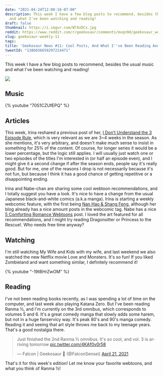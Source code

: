 ```yaml
---
date: "2021-04-24T12:00:16-07:00"
description: This week I have a few blog posts to recommend, besides the usual music
  and what I've been watching and reading!
draft: false
thumbnail: https://i.imgur.com/Wl9zDCx.jpg
reddit: https://www.reddit.com/r/geekosaur/comments/mxqn9d/geekosaur_weekly_11_cool_posts_and_what_ive_been/
slug: geekosaur-weekly-11
tags:
title: 'Geekosaur News #11: Cool Posts, And What I''ve Been Reading And Watching!'
tweetId: "1386036659297214471"
---
```


This week I have a few blog posts to recommend, besides the usual music and what I've been watching and reading!

![](https://i.imgur.com/Wl9zDCx.jpg)

<!--more-->

## Music

{% youtube "70S1CZUfEPQ" %}

## Articles

This week, Irina reshared a previous post of her, [I Don’t Understand the 3 Episode Rule](https://drunkenanimeblog.com/2018/11/24/i-dont-understand-the-3-episode-rule/), which is very relevant as we are 3~4 weeks in the season. As she mentions, it's very arbitrary, and doesn't make much sense to insist in something for 25% of the content. Of course, for longer series it would be a lower percentage, but the logic still applies. I will usually just watch one or two episodes of the titles I'm interested in (or half an episode even), and I might give it a second change if after the season ends, people say it's really good. But for me, one of the reasons I drop is not necessarily because it's not fun, but because I think it has a good chance of getting repetitive or a disappointing ending.

Irina and Nabe-chan are sharing some cool webtoon recommendations, and I totally suggest you have a look. It's nice to have a change from the usual Japanese black-and-white comics (a.k.a manga). Irina is starting a weekly webcomic feature, with the first being [Nan Hao & Shang Feng](https://drunkenanimeblog.com/2021/04/19/nan-hao-shang-feng-webcomic-recommendation/), although her blog already has a nice amount posts in the webcomic tag. Nabe has a nice [5 Comforting Romance Webtoons](https://geeknabe.com/blog/5-comforting-romance-webtoons-recommendation/) post. I loved the art featured for all recommendations, and I might try reading Dragonsitter or Princess to the Rescue!. Who needs free time anyway?

## Watching

I'm still watching My Wife and Kids with my wife, and last weekend we also watched the new Netflix movie Love and Monsters. It's so fun! If you liked Zombieland and want something similar, I definitely recommend it!

{% youtube "-19tBHrZwOM" %}

## Reading

I've not been reading books recently, as I was spending a lot of time on the computer, and last week also playing Katana Zero. But I've been reading Ranma ½, and I'm currently on the 3rd omnibus, which corresponds to volumes 5 and 6. It's a great comedy manga that slowly adds some harem, but not in a huge fanservicy way. It's peak 80's and 90's manga comedy. Reading it and seeing that art style throws me back to my teenage years. That's a good nostalgia there.

<blockquote class="twitter-tweet"><p lang="en" dir="ltr">Just finished the 2nd Ranma ½ omnibus. It&#39;s so cool, and vol. 3 is arriving tomorrow <a href="https://t.co/4KAf0v0r58">pic.twitter.com/4KAf0v0r58</a></p>&mdash; Falcon | Geekosaur 🍥 (@FalconSensei) <a href="https://twitter.com/FalconSensei/status/1384753220061319168?ref_src=twsrc%5Etfw">April 21, 2021</a></blockquote> <script async src="https://platform.twitter.com/widgets.js" charset="utf-8"></script>

That's it for this week's edition! Let me know your favorite webtoons, and what you think of Ranma ½!
